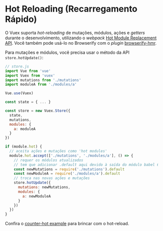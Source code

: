 # Hot Reloading (Recarregamento Rápido)

O Vuex suporta _hot-reloading_ de mutações, módulos, ações e _getters_ durante o desenvolvimento, utilizando o _webpack_ [Hot Module Replacement API](https://webpack.js.org/guides/hot-module-replacement/). Você também pode usá-lo no Browserify com o _plugin_ [browserify-hmr](https://github.com/AgentME/browserify-hmr/).

Para mutações e módulos, você precisa usar o método da API `store.hotUpdate()`:

``` js
// store.js
import Vue from 'vue'
import Vuex from 'vuex'
import mutations from './mutations'
import moduleA from './modules/a'

Vue.use(Vuex)

const state = { ... }

const store = new Vuex.Store({
  state,
  mutations,
  modules: {
    a: moduleA
  }
})

if (module.hot) {
  // aceita ações e mutações como 'hot modules'
  module.hot.accept(['./mutations', './modules/a'], () => {
    // requer os módulos atualizados
    // tem que adicionar .default aqui devido à saída do módulo babel 6
    const newMutations = require('./mutations').default
    const newModuleA = require('./modules/a').default
    // troca nas novas ações e mutações
    store.hotUpdate({
      mutations: newMutations,
      modules: {
        a: newModuleA
      }
    })
  })
}
```

Confira o  [counter-hot example](https://github.com/vuejs/vuex/tree/dev/examples/counter-hot) para brincar com o hot-reload.
